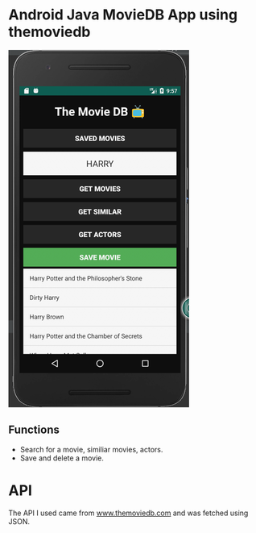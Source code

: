 # Android Java MovieDB App using themoviedb
![start](start.png)



## Functions

* Search for a movie, similiar movies, actors.
* Save and delete a movie.

# API
The API I used came from www.themoviedb.com and was fetched using JSON.
